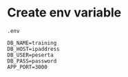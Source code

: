 # Create env variable

```
.env
```

```
DB_NAME=training
DB_HOST=ipaddress
DB_USER=peserta
DB_PASS=password
APP_PORT=3000
```
